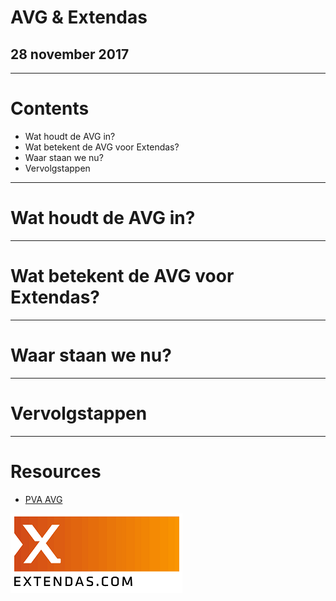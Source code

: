 # AVG & Extendas

## 28 november 2017

---

# Contents

<ul>
    <li>
        Wat houdt de AVG in?
    </li>
    <li>
        Wat betekent de AVG voor Extendas?
    </li>
    <li>
        Waar staan we nu?
    </li>
    <li>
        Vervolgstappen
    </li>
</ul>

---

# Wat houdt de AVG in?



---

# Wat betekent de AVG voor Extendas?



---

# Waar staan we nu?



---

# Vervolgstappen

---



# Resources

<ul>
    <li><a href="https://docs.google.com/document/d/1YS2_js7VkS0DqbjAF8VWr_VA5YC3Qe-jJnxgLW3j7A8/view" target="_blank">PVA AVG</a></li>
</ul>

![Logo](assets/img/Extendas.png)
